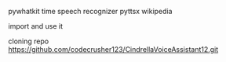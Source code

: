 pywhatkit
time
speech recognizer
pyttsx
wikipedia 

import and use it

cloning repo
https://github.com/codecrusher123/CindrellaVoiceAssistant12.git
